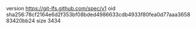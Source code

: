 version https://git-lfs.github.com/spec/v1
oid sha256:78cf2164e6d2f353bf08bded4986633cdb4933f80fea0d77aaa365883420bb24
size 3434
